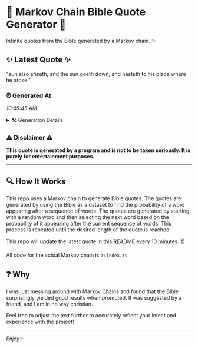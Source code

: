# 📖 Markov Chain Bible Quote Generator 📖

Infinite quotes from the Bible generated by a Markov chain. ✨

## ✨ Latest Quote ✨
"sun also ariseth, and the sun goeth down, and hasteth to his place where he arose."

### ⏰ Generated At
*10:45:45 AM*

<details>
    <summary>🛠️ Generation Details</summary>
    <p>
        <strong>🌱 Seed:</strong> sun<br>
        <strong>🔄 Iterations:</strong> 15<br>
        <strong>📜 Context History:</strong><br>[ sun ]: also<br>[ sun, also ]: ariseth,<br>[ sun, also, ariseth, ]: and<br>[ sun, also, ariseth,, and ]: the<br>[ sun, also, ariseth,, and, the ]: sun<br>[ sun, also, ariseth,, and, the, sun ]: goeth<br>[ also, ariseth,, and, the, sun, goeth ]: down,<br>[ ariseth,, and, the, sun, goeth, down, ]: and<br>[ and, the, sun, goeth, down,, and ]: hasteth<br>[ the, sun, goeth, down,, and, hasteth ]: to<br>[ sun, goeth, down,, and, hasteth, to ]: his<br>[ goeth, down,, and, hasteth, to, his ]: place<br>[ down,, and, hasteth, to, his, place ]: where<br>[ and, hasteth, to, his, place, where ]: he<br>[ hasteth, to, his, place, where, he ]: arose.<br>
    </p>
</details>

### ⚠️ Disclaimer ⚠️
**This quote is generated by a program and is not to be taken seriously. It is purely for entertainment purposes.**

---

## 🔍 How It Works

This repo uses a Markov chain to generate Bible quotes. The quotes are generated by using the Bible as a dataset to find the probability of a word appearing after a sequence of words. The quotes are generated by starting with a random word and then selecting the next word based on the probability of it appearing after the current sequence of words. This process is repeated until the desired length of the quote is reached.

This repo will update the latest quote in this README every 10 minutes. ⏳

All code for the actual Markov chain is in `index.ts`.

## ❓ Why

I was just messing around with Markov Chains and found that the Bible surprisingly yielded good results when prompted. 
It was suggested by a friend, and I am in no way christian.

Feel free to adjust the text further to accurately reflect your intent and experience with the project!

---

*Enjoy*✨
